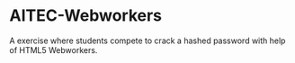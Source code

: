AITEC-Webworkers
================

A exercise where students compete to crack a hashed password with help of HTML5 Webworkers.
